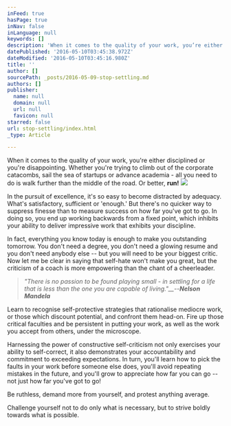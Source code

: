 ```yaml
---
inFeed: true
hasPage: true
inNav: false
inLanguage: null
keywords: []
description: 'When it comes to the quality of your work, you’re either disciplined or you’re disappointing. Whether you’re trying to climb out of the corporate catacombs, sail the sea of startups or advance academia - all you need to do is walk further than the middle of the road. Or better, run!'
datePublished: '2016-05-10T03:45:38.972Z'
dateModified: '2016-05-10T03:45:16.980Z'
title: ''
author: []
sourcePath: _posts/2016-05-09-stop-settling.md
authors: []
publisher:
  name: null
  domain: null
  url: null
  favicon: null
starred: false
url: stop-settling/index.html
_type: Article

---
```

When it comes to the quality of your work, you're either disciplined or you're disappointing. Whether you're trying to climb out of the corporate catacombs, sail the sea of startups or advance academia - all you need to do is walk further than the middle of the road. Or better, **run!**
![](https://the-grid-user-content.s3-us-west-2.amazonaws.com/bf8f9445-9871-44a1-b231-0c30e3c6311b.jpg)

In the pursuit of excellence, it's so easy to become distracted by adequacy. What's satisfactory, sufficient or 'enough.' But there's no quicker way to suppress finesse than to measure success on how far you've got to go. In doing so, you end up working backwards from a fixed point, which inhibits your ability to deliver impressive work that exhibits your discipline.

In fact, everything you know today is enough to make you outstanding tomorrow. You don't need a degree, you don't need a glowing resume and you don't need anybody else -- but you will need to be your biggest critic. Now let me be clear in saying that self-hate won't make you great, but the criticism of a coach is more empowering than the chant of a cheerleader.

> _"There is no passion to be found playing small - in settling for a life that is less than the one you are capable of living."__--**Nelson Mandela**_

Learn to recognise self-protective strategies that rationalise mediocre work, or those which discount potential, and confront them head-on. Fire up those critical faculties and be persistent in putting your work, as well as the work you accept from others, under the microscope. 

Harnessing the power of constructive self-criticism not only exercises your ability to self-correct, it also demonstrates your accountability and commitment to exceeding expectations. In turn, you'll learn how to pick the faults in your work before someone else does, you'll avoid repeating mistakes in the future, and you'll grow to appreciate how far you can go -- not just how far you've got to go!

Be ruthless, demand more from yourself, and protest anything average.

Challenge yourself not to do only what is necessary, but to strive boldly towards what is possible.